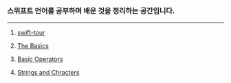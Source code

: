 ### 스위프트 언어를 공부하며 배운 것을 정리하는 공간입니다. 
---

1. [swift-tour](https://github.com/mildchae/swiftTour/blob/master/swiftTour.md)

2. [The Basics](https://github.com/mildchae/swiftTour/blob/master/The%20Basics.md)

3. [Basic Operators](https://github.com/mildchae/swiftTour/blob/master/Basic%20Operators.md)

4. [Strings and Chracters](https://github.com/mildchae/swiftTour/blob/master/Strings%20and%20Characters.md)
